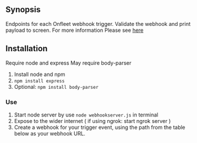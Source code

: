 ## Synopsis

Endpoints for each Onfleet webhook trigger. Validate the webhook and print payload to screen. For more information Please see [here](https://docs.onfleet.com/reference/validation)

## Installation
Require node and express
May require body-parser

1. Install node and npm
2. ```npm install express```
3. Optional: ```npm install body-parser```

### Use 

1. Start node server by use ```node webhookserver.js``` in terminal
2. Expose to the wider internet ( if using ngrok: start ngrok server ) 
3. Create a webhook for your trigger event, using the path from the table below as your webhook URL.